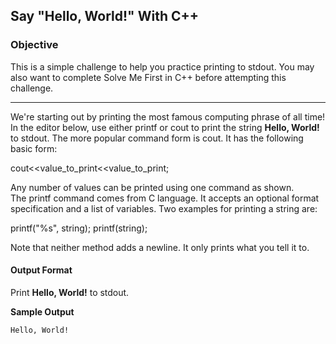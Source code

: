 ## Say "Hello, World!" With C++
### Objective
This is a simple challenge to help you practice printing to stdout. You may also want to complete Solve Me First in C++ before attempting this challenge.
- - - - 
We're starting out by printing the most famous computing phrase of all time! In the editor below, use either printf or cout to print the string **Hello, World!** to stdout.
The more popular command form is cout. It has the following basic form: <br />

cout<<value_to_print<<value_to_print; <br />

Any number of values can be printed using one command as shown.<br />
The printf command comes from C language. It accepts an optional format specification and a list of variables. Two examples for printing a string are: <br />

printf("%s", string); printf(string); <br />

Note that neither method adds a newline. It only prints what you tell it to.

#### Output Format
Print **Hello, World!** to stdout.

**Sample Output**

```Hello, World!```
